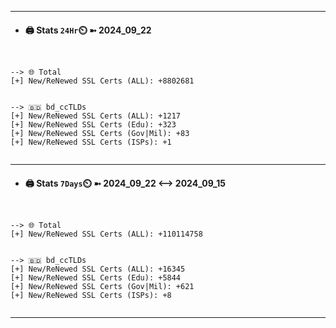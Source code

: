 

---
- #### 🖨️ **Stats** `24Hr`⏲️ ➼ 2024_09_22
```console


--> 🌐 Total
[+] New/ReNewed SSL Certs (ALL): +8802681


--> 🇧🇩 bd_ccTLDs
[+] New/ReNewed SSL Certs (ALL): +1217
[+] New/ReNewed SSL Certs (Edu): +323
[+] New/ReNewed SSL Certs (Gov|Mil): +83
[+] New/ReNewed SSL Certs (ISPs): +1


```

---
- #### 🖨️ **Stats** `7Days`⏲️ ➼ 2024_09_22 <--> 2024_09_15
```console


--> 🌐 Total
[+] New/ReNewed SSL Certs (ALL): +110114758


--> 🇧🇩 bd_ccTLDs
[+] New/ReNewed SSL Certs (ALL): +16345
[+] New/ReNewed SSL Certs (Edu): +5844
[+] New/ReNewed SSL Certs (Gov|Mil): +621
[+] New/ReNewed SSL Certs (ISPs): +8


```

---

